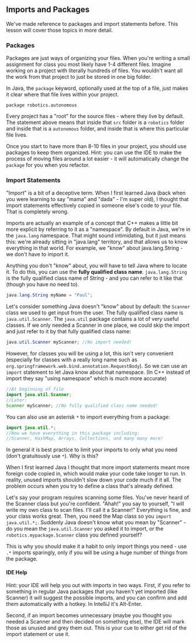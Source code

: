 ## Imports and Packages

We've made reference to packages and import statements before. This lesson will cover those topics in more detail.

### Packages

Packages are just ways of organizing your files. When you're writing a small assignment for class you most likely have 1-4 different files. Imagine working on a project with literally hundreds of files. You wouldn't want all the work from that project to just be stored in one big folder.

In Java, the `package` keyword, optionally used at the top of a file, just makes it clear where that file lives within your project.

`package robotics.autonomous`

Every project has a "root" for the source files - where they live by default. The statement above means that inside that `src` folder is a `robotics` folder and inside that is a `autonomous` folder, and inside that is where this particular file lives.

Once you start to have more than 8-10 files in your project, you should use packages to keep them organized. Hint: you can use the IDE to make the process of moving files around a lot easier - it will automatically change the `package` for you when you refactor.

### Import Statements

"Import" is a bit of a deceptive term. When I first learned Java (back when you were learning to say "mama" and "dada" - I'm super old), I thought that import statements effectively copied in someone else's code to your file. That is completely wrong.

Imports are actually an example of a concept that C++ makes a little bit more explicit by referring to it as a "namespace". By default in Java, we're in the `java.lang` namespace. That might sound intimidating, but it just means this: we're already sitting in "java.lang" territory, and that allows us to know everything in that world. For example, we "know" about java.lang.String - we don't have to import it.

Anything you don't "know" about, you will have to tell Java where to locate it. To do this, you can use the **fully qualified class name**. `java.lang.String` is the fully qualified class name of String - and you can refer to it like that (though you have no need to).

```java
java.lang.String myName = "Paul";
```

Let's consider something Java doesn't "know" about by default: the `Scanner` class we used to get input from the user. The fully qualified class name is `java.util.Scanner`. The `java.util` package contains a lot of very useful classes. If we only needed a Scanner in one place, we could skip the import and just refer to it by that fully qualified class name:

```java
java.util.Scanner myScanner; //No import needed!
```

However, for classes you will be using a lot, this isn't very convenient (especially for classes with a really long name such as `org.springframework.web.bind.annotation.RequestBody`). So we can use an `import` statement to let Java know about that namespace. (In C++ instead of import they say "using namespace" which is much more accurate)

```java
//At beginning of file
import java.util.Scanner;
//Later:
Scanner myScanner; //No fully qualified class name needed!
```

You can also use an asterisk `*` to import everything from a package:

```java
import java.util.*;
//Now we have everything in this package including:
//Scanner, HashMap, Arrays, Collections, and many many more!
```

In general it is best practice to limit your imports to only what you need (don't gratuitously use `*`). Why is this?

When I first learned Java I thought that more import statements meant more foreign code copied in, which would make your code take longer to run. In reality, unused imports shouldn't slow down your code much if it all. The problem occurs when you try to define a class that's already defined.

Let's say your program requires scanning some files. You've never heard of the Scanner class but you're confident. "Ahah!" you say to yourself, "I will write my own class to scan files. I'll call it a Scanner!" Everything is fine, and your class works great. Then, you need the Map class so you `import java.util.*;`. Suddenly Java doesn't know what you mean by "Scanner" - do you mean the `java.util.Scanner` you asked it to import, or the `robotics.mypackage.Scanner` class you defined yourself?

This is why you should make it a habit to only import things you need - use `.*` imports sparingly, only if you will be using a huge number of things from the package.

#### IDE Help

Hint: your IDE will help you out with imports in two ways. First, if you refer to something in regular Java packages that you haven't yet imported (like Scanner) it will suggest the possible imports, and you can confirm and add them automatically with a hotkey. In IntelliJ it's Alt-Enter.

Second, if an import becomes unnecessary (maybe you thought you needed a Scanner and then decided on something else), the IDE will mark those as unused and grey them out. This is your cue to either get rid of the import statement or use it.
